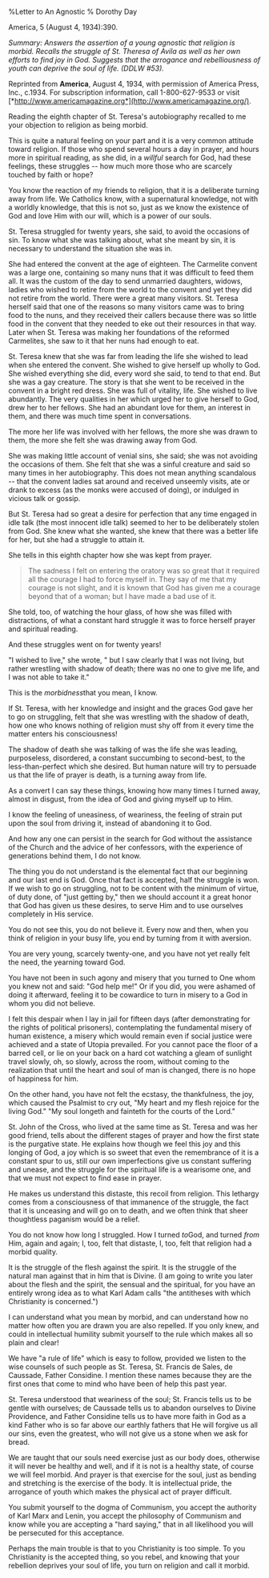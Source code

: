 %Letter to An Agnostic
% Dorothy Day

America, 5 (August 4, 1934):390.

*Summary: Answers the assertion of a young agnostic that religion is
morbid. Recalls the struggle of St. Theresa of Avila as well as her own
efforts to find joy in God. Suggests that the arrogance and
rebelliousness of youth can deprive the soul of life. (DDLW \#53).*


Reprinted from **America**, August 4, 1934, with permission of America
Press, Inc., c.1934. For subscription information, call 1-800-627-9533
or visit
[*http://www.americamagazine.org*](http://www.americamagazine.org/).

Reading the eighth chapter of St. Teresa's autobiography recalled to me
your objection to religion as being morbid.

This is quite a natural feeling on your part and it is a very common
attitude toward religion. If those who spend several hours a day in
prayer, and hours more in spiritual reading, as she did, in a *willful*
search for God, had these feelings, these struggles -- how much more
those who are scarcely touched by faith or hope?

You know the reaction of my friends to religion, that it is a deliberate
turning away from life. We Catholics know, with a supernatural
knowledge, not with a worldly knowledge, that this is not so, just as we
know the existence of God and love Him with our will, which is a power
of our souls.

St. Teresa struggled for twenty years, she said, to avoid the occasions
of sin. To know what she was talking about, what she meant by sin, it is
necessary to understand the situation she was in.

She had entered the convent at the age of eighteen. The Carmelite
convent was a large one, containing so many nuns that it was difficult
to feed them all. It was the custom of the day to send unmarried
daughters, widows, ladies who wished to retire from the world to the
convent and yet they did not retire from the world. There were a great
many visitors. St. Teresa herself said that one of the reasons so many
visitors came was to bring food to the nuns, and they received their
callers because there was so little food in the convent that they needed
to eke out their resources in that way. Later when St. Teresa was making
her foundations of the reformed Carmelites, she saw to it that her nuns
had enough to eat.

St. Teresa knew that she was far from leading the life she wished to
lead when she entered the convent. She wished to give herself up wholly
to God. She wished everything she did, every word she said, to tend to
that end. But she was a gay creature. The story is that she went to be
received in the convent in a bright red dress. She was full of vitality,
life. She wished to live abundantly. The very qualities in her which
urged her to give herself to God, drew her to her fellows. She had an
abundant love for them, an interest in them, and there was much time
spent in conversations.

The more her life was involved with her fellows, the more she was drawn
to them, the more she felt she was drawing away from God.

She was making little account of venial sins, she said; she was not
avoiding the occasions of them. She felt that she was a sinful creature
and said so many times in her autobiography. This does not mean anything
scandalous -- that the convent ladies sat around and received unseemly
visits, ate or drank to excess (as the monks were accused of doing), or
indulged in vicious talk or gossip.

But St. Teresa had so great a desire for perfection that any time
engaged in idle talk (the most innocent idle talk) seemed to her to be
deliberately stolen from God. She knew what she wanted, she knew that
there was a better life for her, but she had a struggle to attain it.

She tells in this eighth chapter how she was kept from prayer.

> The sadness I felt on entering the oratory was so great that it
> required all the courage I had to force myself in. They say of me that
> my courage is not slight, and it is known that God has given me a
> courage beyond that of a woman; but I have made a bad use of it.

She told, too, of watching the hour glass, of how she was filled with
distractions, of what a constant hard struggle it was to force herself
prayer and spiritual reading.

And these struggles went on for twenty years!

"I wished to live," she wrote, " but I saw clearly that I was not
living, but rather wrestling with shadow of death; there was no one to
give me life, and I was not able to take it."

This is the *morbidness*that you mean, I know.

If St. Teresa, with her knowledge and insight and the graces God gave
her to go on struggling, felt that she was wrestling with the shadow of
death, how one who knows nothing of religion must shy off from it every
time the matter enters his consciousness!

The shadow of death she was talking of was the life she was leading,
purposeless, disordered, a constant succumbing to second-best, to the
less-than-perfect which she desired. But human nature will try to
persuade us that the life of prayer is death, is a turning away from
life.

As a convert I can say these things, knowing how many times I turned
away, almost in disgust, from the idea of God and giving myself up to
Him.

I know the feeling of uneasiness, of weariness, the feeling of strain
put upon the soul from driving it, instead of abandoning it to God.

And how any one can persist in the search for God without the assistance
of the Church and the advice of her confessors, with the experience of
generations behind them, I do not know.

The thing you do not understand is the elemental fact that our beginning
and our last end is God. Once that fact is accepted, half the struggle
is won. If we wish to go on struggling, not to be content with the
minimum of virtue, of duty done, of "just getting by," then we should
account it a great honor that God has given us these desires, to serve
Him and to use ourselves completely in His service.

You do not see this, you do not believe it. Every now and then, when you
think of religion in your busy life, you end by turning from it with
aversion.

You are very young, scarcely twenty-one, and you have not yet really
felt the need, the yearning toward God.

You have not been in such agony and misery that you turned to One whom
you knew not and said: "God help me!" Or if you did, you were ashamed of
doing it afterward, feeling it to be cowardice to turn in misery to a
God in whom you did not believe.

I felt this despair when I lay in jail for fifteen days (after
demonstrating for the rights of political prisoners), contemplating the
fundamental misery of human existence, a misery which would remain even
if social justice were achieved and a state of Utopia prevailed. For you
cannot pace the floor of a barred cell, or lie on your back on a hard
cot watching a gleam of sunlight travel slowly, oh, so slowly, across
the room, without coming to the realization that until the heart and
soul of man is changed, there is no hope of happiness for him.

On the other hand, you have not felt the ecstasy, the thankfulness, the
joy, which caused the Psalmist to cry out, "My heart and my flesh
rejoice for the living God." "My soul longeth and fainteth for the
courts of the Lord."

St. John of the Cross, who lived at the same time as St. Teresa and was
her good friend, tells about the different stages of prayer and how the
first state is the purgative state. He explains how though we feel this
joy and this longing of God, a joy which is so sweet that even the
remembrance of it is a constant spur to us, still our own imperfections
give us constant suffering and unease, and the struggle for the
spiritual life is a wearisome one, and that we must not expect to find
ease in prayer.

He makes us understand this distaste, this recoil from religion. This
lethargy comes from a consciousness of that immanence of the struggle,
the fact that it is unceasing and will go on to death, and we often
think that sheer thoughtless paganism would be a relief.

You do not know how long I struggled. How I turned *to*God, and turned
*from* Him, again and again; I, too, felt that distaste, I, too, felt
that religion had a morbid quality.

It is the struggle of the flesh against the spirit. It is the struggle
of the natural man against that in him that is Divine. (I am going to
write you later about the flesh and the spirit, the sensual and the
spiritual, for you have an entirely wrong idea as to what Karl Adam
calls "the antitheses with which Christianity is concerned.")

I can understand what you mean by morbid, and can understand how no
matter how often you are drawn you are also repelled. If you only knew,
and could in intellectual humility submit yourself to the rule which
makes all so plain and clear!

We have "a rule of life" which is easy to follow, provided we listen to
the wise counsels of such people as St. Teresa, St. Francis de Sales, de
Caussade, Father Considine. I mention these names because they are the
first ones that come to mind who have been of help this past year.

St. Teresa understood that weariness of the soul; St. Francis tells us
to be gentle with ourselves; de Caussade tells us to abandon ourselves
to Divine Providence, and Father Considine tells us to have more faith
in God as a kind Father who is so far above our earthly fathers that He
will forgive us all our sins, even the greatest, who will not give us a
stone when we ask for bread.

We are taught that our souls need exercise just as our body does,
otherwise it will never be healthy and well, and if it is not is a
healthy state, of course we will feel morbid. And prayer is that
exercise for the soul, just as bending and stretching is the exercise of
the body. It is intellectual pride, the arrogance of youth which makes
the physical act of prayer difficult.

You submit yourself to the dogma of Communism, you accept the authority
of Karl Marx and Lenin, you accept the philosophy of Communism and know
while you are accepting a "hard saying," that in all likelihood you will
be persecuted for this acceptance.

Perhaps the main trouble is that to you Christianity is too simple. To
you Christianity is the accepted thing, so you rebel, and knowing that
your rebellion deprives your soul of life, you turn on religion and call
it morbid.
